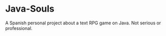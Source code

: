 # Java-Souls
A Spanish personal project about a text RPG game on Java. Not serious or professional.
